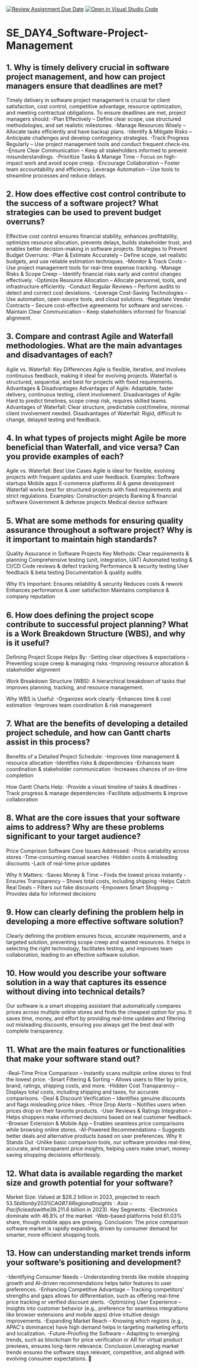 [![Review Assignment Due Date](https://classroom.github.com/assets/deadline-readme-button-22041afd0340ce965d47ae6ef1cefeee28c7c493a6346c4f15d667ab976d596c.svg)](https://classroom.github.com/a/9pw6JKcu)
[![Open in Visual Studio Code](https://classroom.github.com/assets/open-in-vscode-2e0aaae1b6195c2367325f4f02e2d04e9abb55f0b24a779b69b11b9e10269abc.svg)](https://classroom.github.com/online_ide?assignment_repo_id=18817479&assignment_repo_type=AssignmentRepo)
# SE_DAY4_Software-Project-Management
## 1. Why is timely delivery crucial in software project management, and how can project managers ensure that deadlines are met?
Timely delivery in software project management is crucial for client satisfaction, cost control, competitive advantage, resource optimization, and meeting contractual obligations.
To ensure deadlines are met, project managers should:
-Plan Effectively – Define clear scope, use structured methodologies, and set realistic milestones.
-Manage Resources Wisely – Allocate tasks efficiently and have backup plans.
-Identify & Mitigate Risks – Anticipate challenges and develop contingency strategies.
-Track Progress Regularly – Use project management tools and conduct frequent check-ins.
-Ensure Clear Communication – Keep all stakeholders informed to prevent misunderstandings.
-Prioritize Tasks & Manage Time – Focus on high-impact work and avoid scope creep.
-Encourage Collaboration – Foster team accountability and efficiency.
Leverage Automation – Use tools to streamline processes and reduce delays.
## 2. How does effective cost control contribute to the success of a software project? What strategies can be used to prevent budget overruns?
Effective cost control ensures financial stability, enhances profitability, optimizes resource allocation, prevents delays, builds stakeholder trust, and enables better decision-making in software projects.
Strategies to Prevent Budget Overruns:
-Plan & Estimate Accurately – Define scope, set realistic budgets, and use reliable estimation techniques.
-Monitor & Track Costs – Use project management tools for real-time expense tracking.
-Manage Risks & Scope Creep – Identify financial risks early and control changes effectively.
-Optimize Resource Allocation – Allocate personnel, tools, and infrastructure efficiently.
-Conduct Regular Reviews – Perform audits to detect and correct cost deviations.
-Leverage Cost-Saving Technologies – Use automation, open-source tools, and cloud solutions.
-Negotiate Vendor Contracts – Secure cost-effective agreements for software and services.
-Maintain Clear Communication – Keep stakeholders informed for financial alignment.
## 3. Compare and contrast Agile and Waterfall methodologies. What are the main advantages and disadvantages of each?
Agile vs. Waterfall: Key Differences
Agile is flexible, iterative, and involves continuous feedback, making it ideal for evolving projects.
Waterfall is structured, sequential, and best for projects with fixed requirements.
Advantages & Disadvantages
Advantages of Agile: Adaptable, faster delivery, continuous testing, client involvement.
Disadvantages of Agile: Hard to predict timelines, scope creep risk, requires skilled teams.
Advantages of Waterfall: Clear structure, predictable cost/timeline, minimal client involvement needed.
Disadvantages of Waterfall: Rigid, difficult to change, delayed testing and feedback.
## 4. In what types of projects might Agile be more beneficial than Waterfall, and vice versa? Can you provide examples of each?
Agile vs. Waterfall: Best Use Cases
Agile is ideal for flexible, evolving projects with frequent updates and user feedback.
Examples:
Software startups
Mobile apps
E-commerce platforms
AI & game development
Waterfall works best for structured projects with fixed requirements and strict regulations.
Examples:
Construction projects
Banking & financial software
Government & defense projects
Medical device software
## 5. What are some methods for ensuring quality assurance throughout a software project? Why is it important to maintain high standards?
Quality Assurance in Software Projects
Key Methods:
Clear requirements & planning
Comprehensive testing (unit, integration, UAT)
Automated testing & CI/CD
Code reviews & defect tracking
Performance & security testing
User feedback & beta testing
Documentation & quality audits

Why It’s Important:
Ensures reliability & security
Reduces costs & rework
Enhances performance & user satisfaction
Maintains compliance & company reputation
## 6. How does defining the project scope contribute to successful project planning? What is a Work Breakdown Structure (WBS), and why is it useful?
Defining Project Scope Helps By:
-Setting clear objectives & expectations
-Preventing scope creep & managing risks
-Improving resource allocation & stakeholder alignment

Work Breakdown Structure (WBS):
A hierarchical breakdown of tasks that improves planning, tracking, and resource management.

Why WBS is Useful:
-Organizes work clearly
-Enhances time & cost estimation
-Improves team coordination & risk management
## 7. What are the benefits of developing a detailed project schedule, and how can Gantt charts assist in this process?
Benefits of a Detailed Project Schedule:
-Improves time management & resource allocation
-Identifies risks & dependencies
-Enhances team coordination & stakeholder communication
-Increases chances of on-time completion

How Gantt Charts Help:
-Provide a visual timeline of tasks & deadlines
-Track progress & manage dependencies
-Facilitate adjustments & improve collaboration
## 8. What are the core issues that your software aims to address? Why are these problems significant to your target audience?
Price Comprison Software
Core Issues Addressed:
-Price variability across stores
-Time-consuming manual searches
-Hidden costs & misleading discounts
-Lack of real-time price updates

Why It Matters:
-Saves Money & Time – Finds the lowest prices instantly
-Ensures Transparency – Shows total costs, including shipping
-Helps Catch Real Deals – Filters out fake discounts
-Empowers Smart Shopping – Provides data for informed decisions
## 9. How can clearly defining the problem help in developing a more effective software solution?
Clearly defining the problem ensures focus, accurate requirements, and a targeted solution, preventing scope creep and wasted resources. It helps in selecting the right technology, facilitates testing, and improves team collaboration, leading to an effective software solution.
## 10. How would you describe your software solution in a way that captures its essence without diving into technical details?
Our software is a smart shopping assistant that automatically compares prices across multiple online stores and finds the cheapest option for you. It saves time, money, and effort by providing real-time updates and filtering out misleading discounts, ensuring you always get the best deal with complete transparency.
## 11. What are the main features or functionalities that make your software stand out?
-Real-Time Price Comparison – Instantly scans multiple online stores to find the lowest price.
-Smart Filtering & Sorting – Allows users to filter by price, brand, ratings, shipping costs, and more.
-Hidden Cost Transparency – Displays total costs, including shipping and taxes, for accurate comparisons.
-Deal & Discount Verification – Identifies genuine discounts and flags misleading price hikes.
-Price Drop Alerts – Notifies users when prices drop on their favorite products.
-User Reviews & Ratings Integration – Helps shoppers make informed decisions based on real customer feedback.
-Browser Extension & Mobile App – Enables seamless price comparisons while browsing online stores.
-AI-Powered Recommendations – Suggests better deals and alternative products based on user preferences.
Why It Stands Out
-Unlike basic comparison tools, our software provides real-time, accurate, and transparent price insights, helping users make smart, money-saving shopping decisions effortlessly.
## 12. What data is available regarding the market size and growth potential for your software?
Market Size: Valued at $26.2 billion in 2023, projected to reach $53.5 billion by 2031 (CAGR 7.6%).
Regional Insights: Asia-Pacific leads with a 39.2% market share ($11.6 billion in 2023).
Key Segments:
-Electronics dominate with 46.8% of the market.
-Web-based platforms hold 61.03% share, though mobile apps are growing.
Conclusion:
The price comparison software market is rapidly expanding, driven by consumer demand for smarter, more efficient shopping tools. 
## 13. How can understanding market trends inform your software’s positioning and development?
-Identifying Consumer Needs – Understanding trends like mobile shopping growth and AI-driven recommendations helps tailor features to user preferences.
-Enhancing Competitive Advantage – Tracking competitors’ strengths and gaps allows for differentiation, such as offering real-time price tracking or verified discount alerts.
-Optimizing User Experience – Insights into customer behavior (e.g., preference for seamless integrations like browser extensions and mobile apps) drive intuitive design improvements.
-Expanding Market Reach – Knowing which regions (e.g., APAC's dominance) have high demand helps in targeting marketing efforts and localization.
-Future-Proofing the Software – Adapting to emerging trends, such as blockchain for price verification or AR for virtual product previews, ensures long-term relevance.
Conclusion
Leveraging market trends ensures the software stays relevant, competitive, and aligned with evolving consumer expectations. 🚀








